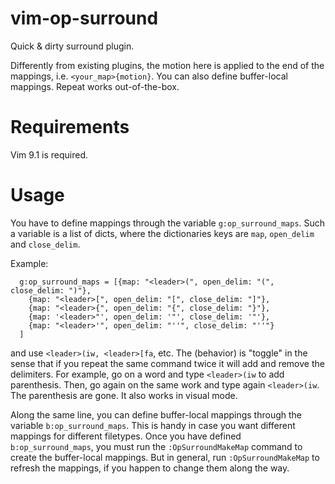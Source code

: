 # vim-op-surround

Quick & dirty surround plugin.

Differently from existing plugins, the motion here is applied to the end of
the mappings, i.e. `<your_map>{motion}`.
You can also define buffer-local mappings.
Repeat works out-of-the-box.

# Requirements

Vim 9.1 is required.

# Usage

You have to define mappings through the variable `g:op_surround_maps`. Such a
variable is a list of dicts, where the dictionaries keys are `map`,
`open_delim` and `close_delim`.

Example:

```
  g:op_surround_maps = [{map: "<leader>(", open_delim: "(", close_delim: ")"},
    {map: "<leader>[", open_delim: "[", close_delim: "]"},
    {map: "<leader>{", open_delim: "{", close_delim: "}"},
    {map: '<leader>"', open_delim: '"', close_delim: '"'},
    {map: "<leader>'", open_delim: "''", close_delim: "''"}
  ]
```

and use `<leader>(iw, <leader>[fa`, etc.
The (behavior) is "toggle" in the sense that if you repeat the same command
twice it will add and remove the delimiters. For example, go on a word and type
`<leader>(iw` to add parenthesis. Then, go again on the same work and type
again `<leader>(iw`. The parenthesis are gone.
It also works in visual mode.

Along the same line, you can define buffer-local mappings through the variable
`b:op_surround_maps`. This is handy in case you want different mappings for
different filetypes.
Once you have defined `b:op_surround_maps`, you must run the
`:OpSurroundMakeMap` command to create the buffer-local mappings. But in
general, run `:OpSurroundMakeMap` to refresh the mappings, if you happen to
change them along the way.
